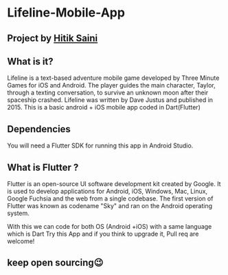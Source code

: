 # Lifeline-Mobile-App
## Project by [Hitik Saini](https://hitik20.tech)
## What is it?
Lifeline is a text-based adventure mobile game developed by Three Minute Games for iOS and Android. The player guides the main character, Taylor, through a texting conversation, to survive an unknown moon after their spaceship crashed. Lifeline was written by Dave Justus and published in 2015. 
This is a basic android + iOS mobile app coded in Dart(Flutter)

## Dependencies 
You will need a Flutter SDK for running this app in Android Studio.

## What is Flutter ?
Flutter is an open-source UI software development kit created by Google. It is used to develop applications for Android, iOS, Windows, Mac, Linux, Google Fuchsia and the web from a single codebase. The first version of Flutter was known as codename "Sky" and ran on the Android operating system.

With this we can code for both OS (Android +iOS) with a same language which is Dart
Try this App and if you think to upgrade it, Pull req are welcome!  
## keep open sourcing😉
